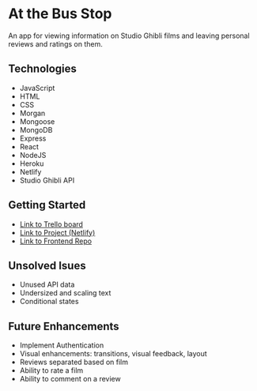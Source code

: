 At the Bus Stop
=================
An app for viewing information on Studio Ghibli films and leaving personal reviews and ratings on them.

Technologies
------------
* JavaScript
* HTML
* CSS
* Morgan
* Mongoose
* MongoDB
* Express
* React
* NodeJS
* Heroku
* Netlify
* Studio Ghibli API

Getting Started
---------------
* [Link to Trello board](https://trello.com/b/7yrAcVRY/project-3-development-board)
* [Link to Project (Netlify)](https://studio-ghibli-reviews.netlify.app/)
* [Link to Frontend Repo](https://github.com/SpicyMeatloaf/studio-ghibli-reviews-frontend/)

Unsolved Isues
--------------
* Unused API data
* Undersized and scaling text
* Conditional states

Future Enhancements
-------------------
* Implement Authentication
* Visual enhancements: transitions, visual feedback, layout
* Reviews separated based on film
* Ability to rate a film
* Ability to comment on a review